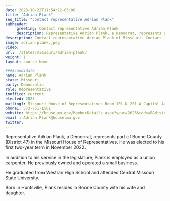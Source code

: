 ```yaml
---
date: 2023-10-22T11:54:12-05:00
title: "Adrian Plank"
seo_title: "contact representative Adrian Plank"
subheader:
     greeting: Contact representative Adrian Plank
     description: Representative Adrian Plank, a Democrat, represents part of Boone County (District 47) in the Missouri House of Representatives. He was elected to his first two-year term in November 2022.
description: Contact representative Adrian Plank of Missouri. Contact information for Adrian Plank includes email address, phone number, and mailing address.
image: adrian-plank.jpeg
video:
url:  /states/missouri/adrian-plank/
weight: 1
layout: course_home

####candidate
name: Adrian Plank
state: Missouri
party: Democratic
role: Representative
inoffice: current
elected: 2023
mailing1: Missouri House of Representatives Room 101-K 201 W Capitol Ave Jefferson City, MO 65101
phone1: 573-751-1501
website: https://house.mo.gov/MemberDetails.aspx?year=2023&code=R&district=047/
email : Adrian.Plank@house.mo.gov
twitter:
---
```


Representative Adrian Plank, a Democrat, represents part of Boone County (District 47) in the Missouri House of Representatives. He was elected to his first two-year term in November 2022.

In addition to his service in the legislature, Plank is employed as a union carpenter. He previously owned and operated a small business.

He graduated from Westran High School and attended Central Missouri State University.

Born in Huntsville, Plank resides in Boone County with his wife and daughter.
